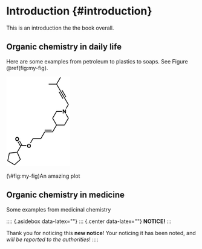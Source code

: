 # Introduction {#introduction}

This is an introduction the the book overall.

## Organic chemistry in daily life

Here are some examples from petroleum to plastics to soaps. See Figure \@ref(fig:my-fig).

<div class="figure">
<img src="figures/structure.png" alt="An amazing plot"  />
<p class="caption">(\#fig:my-fig)An amazing plot</p>
</div>

## Organic chemistry in medicine

Some examples from medicinal chemistry

:::: {.asidebox data-latex=""}
::: {.center data-latex=""}
**NOTICE!**
:::

Thank you for noticing this **new notice**! Your noticing it has
been noted, and _will be reported to the authorities_!
::::
